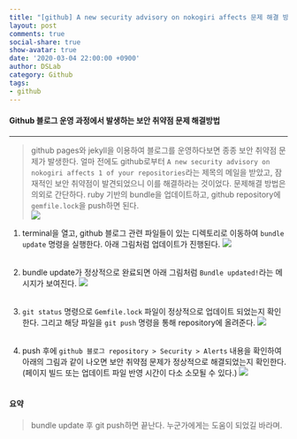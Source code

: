 ```yaml
---
title: "[github] A new security advisory on nokogiri affects 문제 해결 방법"
layout: post
comments: true
social-share: true
show-avatar: true
date: '2020-03-04 22:00:00 +0900'
author: DSLab
category: Github
tags:
- github
---
```


#### Github 블로그 운영 과정에서 발생하는 보안 취약점 문제 해결방법
---

> github pages와 jekyll을 이용하여 블로그를 운영하다보면 종종 보안 취약점 문제가 발생한다. 얼마 전에도 github로부터 `A new security advisory on nokogiri affects 1 of your repositories`라는 제목의 메일을 받았고, 잠재적인 보안 취약점이 발견되었으니 이를 해결하라는 것이었다. 문제해결 방법은 의외로 간단하다. ruby 기반의 bundle을 업데이트하고, github repository에 `gemfile.lock`을 push하면 된다.<br>
![]({{site.url}}/post_img/github/sec_vulnerability/1.png)

1. terminal을 열고, github 블로그 관련 파일들이 있는 디렉토리로 이동하여 `bundle update` 명령을 실행한다. 아래 그림처럼 업데이트가 진행된다.
![]({{site.url}}/post_img/github/sec_vulnerability/2.png)<br><br>

2. bundle update가 정상적으로 완료되면 아래 그림처럼 `Bundle updated!`라는 메시지가 보여진다.
![]({{site.url}}/post_img/github/sec_vulnerability/3.png)<br><br>

3. `git status` 명령으로 `Gemfile.lock` 파일이 정상적으로 업데이트 되었는지 확인한다. 그리고 해당 파일을 `git push` 명령을 통해 repository에 올려준다.
![]({{site.url}}/post_img/github/sec_vulnerability/4.png)<br><br>

4. push 후에 `github 블로그 repository > Security > Alerts` 내용을 확인하여 아래의 그림과 같이 나오면 보안 취약점 문제가 정상적으로 해결되었는지 확인한다. (페이지 빌드 또는 업데이트 파일 반영 시간이 다소 소모될 수 있다.)
![]({{site.url}}/post_img/github/sec_vulnerability/5.png)<br><br>

#### 요약 
> bundle update 후 git push하면 끝난다. 누군가에게는 도움이 되었길 바라며.
